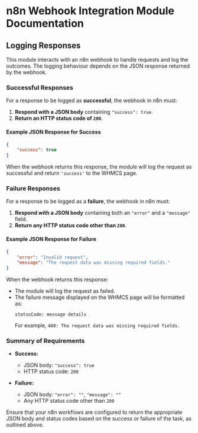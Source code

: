 # n8n Webhook Integration Module Documentation

## Logging Responses

This module interacts with an n8n webhook to handle requests and log the outcomes. The logging behaviour depends on the JSON response returned by the webhook.

### Successful Responses

For a response to be logged as **successful**, the webhook in n8n must:

1. **Respond with a JSON body** containing `"success": true`.
2. **Return an HTTP status code of `200`**.

#### Example JSON Response for Success

```json
{
    "success": true
}
```

When the webhook returns this response, the module will log the request as successful and return `'success'` to the WHMCS page.

### Failure Responses

For a response to be logged as a **failure**, the webhook in n8n must:

1. **Respond with a JSON body** containing both an `"error"` and a `"message"` field.
2. **Return any HTTP status code other than `200`**.

#### Example JSON Response for Failure

```json
{
    "error": "Invalid request",
    "message": "The request data was missing required fields."
}
```

When the webhook returns this response:

- The module will log the request as failed.
- The failure message displayed on the WHMCS page will be formatted as: 
  ```
  statusCode: message details
  ```
  For example, `400: The request data was missing required fields.`

### Summary of Requirements

- **Success:**
  - JSON body: `"success": true`
  - HTTP status code: `200`

- **Failure:**
  - JSON body: `"error": ""`, `"message": ""`
  - Any HTTP status code other than `200`

Ensure that your n8n workflows are configured to return the appropriate JSON body and status codes based on the success or failure of the task, as outlined above.
